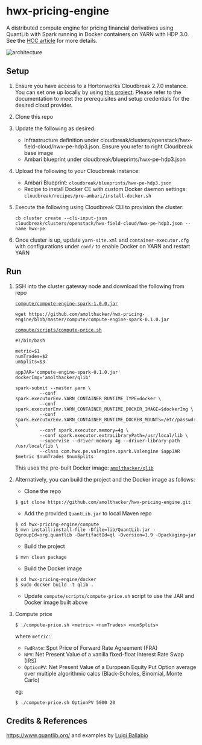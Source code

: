# hwx-pricing-engine

A distributed compute engine for pricing financial derivatives using QuantLib with Spark running in Docker containers on YARN with HDP 3.0.
See the [HCC article](https://community.hortonworks.com/articles/202559/distributed-pricing-engine-using-dockerized-spark.html) for more details.

![architecture](images/hwxpe-ql-spark-docker-yarn.png)

## Setup

1. Ensure you have access to a Hortonworks Cloudbreak 2.7.0 instance. You can set one up locally by using [this project](https://github.com/amolthacker/hwx-local-cloudbreak). 
Please refer to the documentation to meet the prerequisites and setup credentials for the desired cloud provider. 

2. Clone this repo

3. Update the following as desired:
    * Infrastructure definition under cloudbreak/clusters/openstack/hwx-field-cloud/hwx-pe-hdp3.json. Ensure you refer to right Cloudbreak base image
    * Ambari blueprint under cloudbreak/blueprints/hwx-pe-hdp3.json

4. Upload the following to your Cloudbreak instance:
    * Ambari Blueprint: `cloudbreak/blueprints/hwx-pe-hdp3.json`
    * Recipe to install Docker CE with custom Docker daemon settings: `cloudbreak/recipes/pre-ambari/install-docker.sh`

5. Execute the following using Cloudbreak CLI to provision the cluster:
    ```
    cb cluster create --cli-input-json cloudbreak/clusters/openstack/hwx-field-cloud/hwx-pe-hdp3.json --name hwx-pe
    ```

6. Once cluster is up, update `yarn-site.xml` and `container-executor.cfg` with configurations under `conf/` to enable Docker on YARN and restart YARN

## Run

1. SSH into the cluster gateway node and download the following from repo

    [`compute/compute-engine-spark-1.0.0.jar`](https://github.com/amolthacker/hwx-pricing-engine/blob/master/compute/compute-engine-spark-0.1.0.jar)
    ```
    wget https://github.com/amolthacker/hwx-pricing-engine/blob/master/compute/compute-engine-spark-0.1.0.jar
    ```

    [`compute/scripts/compute-price.sh`](https://github.com/amolthacker/hwx-pricing-engine/blob/master/compute/scripts/compute-price.sh)
    ```
    #!/bin/bash

    metric=$1
    numTrades=$2
    umSplits=$3

    appJAR='compute-engine-spark-0.1.0.jar'
    dockerImg='amolthacker/qlib'

    spark-submit --master yarn \
             --conf spark.executorEnv.YARN_CONTAINER_RUNTIME_TYPE=docker \
             --conf spark.executorEnv.YARN_CONTAINER_RUNTIME_DOCKER_IMAGE=$dockerImg \
             --conf spark.executorEnv.YARN_CONTAINER_RUNTIME_DOCKER_MOUNTS=/etc/passwd:/etc/passwd:ro \
             --conf spark.executor.memory=4g \
             --conf spark.executor.extraLibraryPath=/usr/local/lib \
             --supervise --driver-memory 4g --driver-library-path /usr/local/lib \
             --class com.hwx.pe.valengine.spark.Valengine $appJAR $metric $numTrades $numSplits
    ```
    This uses the pre-built Docker image: [`amolthacker/qlib`](https://hub.docker.com/r/amolthacker/qlib/)

2. Alternatively, you can build the project and the Docker image as follows:
    * Clone the repo
    ```
    $ git clone https://github.com/amolthacker/hwx-pricing-engine.git
    ```
    * Add the provided `QuantLib.jar` to local Maven repo
    ```
    $ cd hwx-pricing-engine/compute
    $ mvn install:install-file -Dfile=lib/QuantLib.jar -DgroupId=org.quantlib -DartifactId=ql -Dversion=1.9 -Dpackaging=jar
    ```
    * Build the project
    ```
    $ mvn clean package
    ```
    * Build the Docker image
    ```
    $ cd hwx-pricing-engine/docker
    $ sudo docker build -t qlib .
    ```
    * Update `compute/scripts/compute-price.sh` script to use the JAR and Docker image built above

3. Compute price
    ```
    $ ./compute-price.sh <metric> <numTrades> <numSplits>
    ```
    where `metric`:
     * `FwdRate`: Spot Price of Forward Rate Agreement (FRA)
     * `NPV`: Net Present Value of a vanilla fixed-float Interest Rate Swap (IRS)
     * `OptionPV`: Net Present Value of a European Equity Put Option average over multiple algorithmic calcs (Black-Scholes, Binomial, Monte Carlo)

    eg:
    ```
    $ ./compute-price.sh OptionPV 5000 20
    ```
    
## Credits & References
https://www.quantlib.org/ and examples by [Luigi Ballabio](https://www.linkedin.com/in/luigiballabio/)
